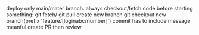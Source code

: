 deploy only main/mater branch.
always 
    checkout/fetch code before starting something:
        git fetch/ git pull
    create new branch
        git checkout new branch(prefix 'feature/[loginabc/number]')
        commit has to include message meanful
    create PR then review

